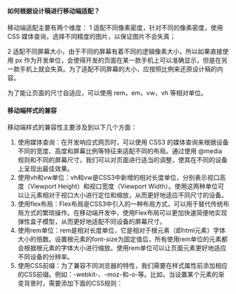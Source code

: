 #### 如何根据设计稿进行移动端适配？

移动端适配主要有两个维度：
1 适配不同像素密度，针对不同的像素密度，使用 CSS 媒体查询，选择不同精度的图片，以保证图片不会失真；

2 适配不同屏幕大小，由于不同的屏幕有着不同的逻辑像素大小，所以如果直接使用 px 作为开发单位，会使得开发的页面在某一款手机上可以准确显示，但是在另一款手机上就会失真。为了适配不同屏幕的大小，应按照比例来还原设计稿的内容。

为了能让页面的尺寸自适应，可以使用 rem，em，vw，vh 等相对单位。



#### 移动端样式的兼容

移动端样式的兼容性主要涉及到以下几个方面：

1. 使用媒体查询：在开发响应式网页时，可以使用 CSS3 的媒体查询来根据设备不同的宽度、高度和屏幕比例等特征来适配不同的布局。通过使用 @media 规则和不同的屏幕尺寸，我们可以对页面进行适当的调整，使其在不同的设备上呈现出最佳效果。
2. 使用vh和vw单位：vh和vw是CSS3中新增的相对长度单位，分别表示视口高度（Viewport Height）和视口宽度（Viewport Width）。使用这两种单位可以让元素相对于视口大小进行定位和缩放，从而更好地适应不同尺寸的设备。
3. 使用flex布局：Flex布局是CSS3中引入的一种布局方式，可以用于替代传统布局方式的繁琐操作。在移动端开发中，使用Flex布局可以更加快速简便地实现弹性盒子模型，从而更好地适配不同设备的屏幕尺寸。
4. 使用rem单位：rem是相对长度单位，它是相对于根元素（即html元素）字体大小的倍数。设置根元素的font-size为固定值后，所有使用rem单位的元素都会根据根元素的字体大小进行缩放。使用rem单位可以让页面元素更好地适应不同设备的分辨率。
5. 使用CSS前缀：为了兼容不同浏览器的特性，我们需要在样式属性前添加相应的CSS前缀。例如：-webkit-、-moz-和-o-等。比如，当设置某个元素的渐变背景时，需要添加下面的CSS规则：